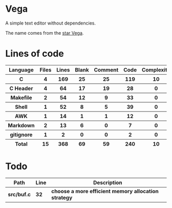 # Vega

A simple text editor without dependencies.

The name comes from the [star Vega](https://en.wikipedia.org/wiki/Vega).

# Lines of code

<table id="scc-table">
	<thead><tr>
		<th>Language</th>
		<th>Files</th>
		<th>Lines</th>
		<th>Blank</th>
		<th>Comment</th>
		<th>Code</th>
		<th>Complexity</th>
		<th>Bytes</th>
	</tr></thead>
	<tbody><tr>
		<th>C</th>
		<th>4</th>
		<th>169</th>
		<th>25</th>
		<th>25</th>
		<th>119</th>
		<th>10</th>
		<th>3719</th>
	</tr><tr>
		<th>C Header</th>
		<th>4</th>
		<th>64</th>
		<th>17</th>
		<th>19</th>
		<th>28</th>
		<th>0</th>
		<th>1322</th>
	</tr><tr>
		<th>Makefile</th>
		<th>2</th>
		<th>54</th>
		<th>12</th>
		<th>9</th>
		<th>33</th>
		<th>0</th>
		<th>1021</th>
	</tr><tr>
		<th>Shell</th>
		<th>1</th>
		<th>52</th>
		<th>8</th>
		<th>5</th>
		<th>39</th>
		<th>0</th>
		<th>1008</th>
	</tr><tr>
		<th>AWK</th>
		<th>1</th>
		<th>14</th>
		<th>1</th>
		<th>1</th>
		<th>12</th>
		<th>0</th>
		<th>220</th>
	</tr><tr>
		<th>Markdown</th>
		<th>2</th>
		<th>13</th>
		<th>6</th>
		<th>0</th>
		<th>7</th>
		<th>0</th>
		<th>268</th>
	</tr><tr>
		<th>gitignore</th>
		<th>1</th>
		<th>2</th>
		<th>0</th>
		<th>0</th>
		<th>2</th>
		<th>0</th>
		<th>13</th>
	</tr></tbody>
	<tfoot><tr>
		<th>Total</th>
		<th>15</th>
		<th>368</th>
		<th>69</th>
		<th>59</th>
		<th>240</th>
		<th>10</th>
    	<th>7571</th>
	</tr></tfoot>
	</table>

# Todo

|Path|Line|Description|
|-|-|-|
|**src/buf.c**|**32**|**choose a more efficient memory allocation strategy**|
